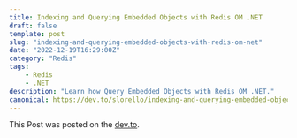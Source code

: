```yaml
---
title: Indexing and Querying Embedded Objects with Redis OM .NET
draft: false
template: post
slug: "indexing-and-querying-embedded-objects-with-redis-om-net"
date: "2022-12-19T16:29:00Z"
category: "Redis"
tags:     
    - Redis    
    - .NET
description: "Learn how Query Embedded Objects with Redis OM .NET."
canonical: https://dev.to/slorello/indexing-and-querying-embedded-objects-with-redis-om-net-3g4d
---
```


This Post was posted on the [dev.to](https://dev.to/slorello/indexing-and-querying-embedded-objects-with-redis-om-net-3g4d).